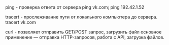 ping - проверка ответа от сервера
ping vk.com; ping 192.42.1.52

tracert - прослеживание пути от локального компьютера до сервера.
tracert vk.com

curl - позволяет отправить GET/POST запрос, загрузить файл
основное применение — отправка HTTP-запросов, работа с API, загрузка файлов.